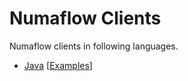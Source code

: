 # Numaflow Clients

Numaflow clients in following languages.

- [Java](./java) [[Examples](./java/EXAMPLES.md)]
